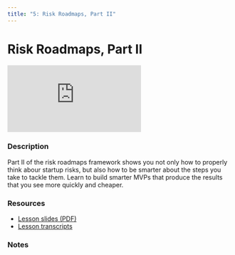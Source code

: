```yaml
---
title: "5: Risk Roadmaps, Part II"
---
```


# Risk Roadmaps, Part II

<div class='embed-container'><iframe src='https://player.vimeo.com/video/323215222' frameborder='0' webkitAllowFullScreen mozallowfullscreen allowFullScreen></iframe></div>


### Description

Part II of the risk roadmaps framework shows you not only how to properly think abour startup risks, but also how to be smarter about the steps you take to tackle them. Learn to build smarter MVPs that produce the results that you see more quickly and cheaper.

### Resources

- [Lesson slides (PDF)](https://drive.google.com/open?id=1ntxM9JeOUTHeL-wc9CURo5M0visF25Nb)
- [Lesson transcripts](https://drive.google.com/open?id=15kSm0O1G2wtDDWQAzmAbiUGa-0ouEstrjFqlUQDN32g)

### Notes